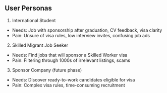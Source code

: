 ## User Personas

1.  International Student
   - Needs: Job with sponsorship after graduation, CV feedback, visa clarity
   - Pain: Unsure of visa rules, low interview invites, confusing job ads

2.  Skilled Migrant Job Seeker
   - Needs: Find jobs that will sponsor a Skilled Worker visa
   - Pain: Filtering through 1000s of irrelevant listings, scams

3.  Sponsor Company (future phase)
   - Needs: Discover ready-to-work candidates eligible for visa
   - Pain: Complex visa rules, time-consuming recruitment
